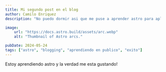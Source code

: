 ```yaml
---
title: Mi segundo post en el blog
author: Camilo Enriquez
description: "No puedo dormir asi que me puse a aprender astro para aplicar a futuros proyectos."

image: 
    url: "https://docs.astro.build/assets/arc.webp"
    alt: "Thumbnail of Astro arcs."

pubDate: 2024-05-24
tags: ["astro", "blogging", "aprendiendo en publico", "exito"]
---
```

Estoy aprendiendo astro y la verdad me esta gustando!